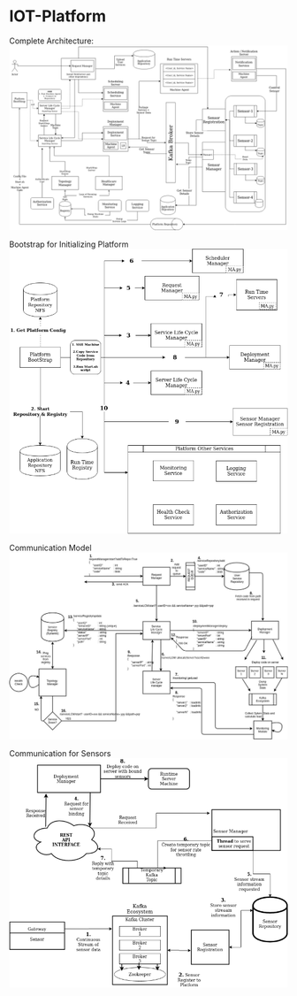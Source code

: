 # IOT-Platform

Complete Architecture:
![Big Picture](https://github.com/pratikiiith/IOT-Platform/blob/master/bigpic.png)


Bootstrap for Initializing Platform
![Bootstrap for Initializing Platform](https://github.com/pratikiiith/IOT-Platform/blob/master/Project%20Achitecture/Bootstrap.png)


Communication Model
![Communication Model](https://github.com/pratikiiith/IOT-Platform/blob/master/Project%20Achitecture/Communication.jpeg)


Communication for Sensors
![Communication for Sensors](https://github.com/pratikiiith/IOT-Platform/blob/master/Project%20Achitecture/Communication-Sensors.png)


